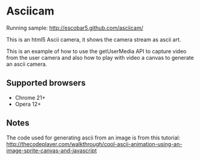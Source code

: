 # Asciicam

Running sample: http://escobar5.github.com/asciicam/

This is an html5 Ascii camera, it shows the camera stream as ascii art.

This is an example of how to use the getUserMedia API to capture video from the user camera and also how to play with video a canvas to generate an ascii camera.

## Supported browsers

* Chrome 21+
* Opera 12+

## Notes

The code used for generating ascii from an image is from this tutorial: http://thecodeplayer.com/walkthrough/cool-ascii-animation-using-an-image-sprite-canvas-and-javascript